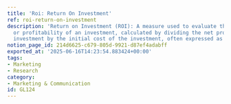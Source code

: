 ```yaml
---
title: 'Roi: Return On Investment'
ref: roi-return-on-investment
description: 'Return on Investment (ROI): A measure used to evaluate the efficiency
  or profitability of an investment, calculated by dividing the net profit from the
  investment by the initial cost of the investment, often expressed as a percentage.'
notion_page_id: 214d6625-c679-805d-9921-d87ef4adabff
exported_at: '2025-06-16T14:23:54.883424+00:00'
tags:
- Marketing
- Research
category:
- Marketing & Communication
id: GL124
---
```


